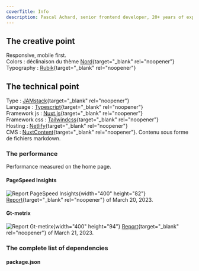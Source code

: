 ```yaml
---
coverTitle: Info
description: Pascal Achard, senior frontend developer, 20+ years of experience, Vue.js, Nuxt.js, TypeScript, Craftcms, Tailwindcss, Docker, Node.js, Webpack, Prettier, Notion, Netlify, render...
---
```


## The creative point

Responsive, mobile first.  
Colors : déclinaison du thème [Nord](https://www.nordtheme.com/){target="_blank" rel="noopener"}  
Typography : [Rubik](https://fonts.google.com/specimen/Rubik){target="_blank" rel="noopener"}

## The technical point

Type : [JAMstack](https://jamstack.org/){target="_blank" rel="noopener"}  
Language : [Typescript](https://www.typescriptlang.org/){target="_blank" rel="noopener"}  
Framework js : [Nuxt.js](https://nuxtjs.org){target="_blank" rel="noopener"}  
Framework css : [Tailwindcss](https://tailwindcss.com/){target="_blank" rel="noopener"}  
Hosting : [Netlify](https://www.netlify.com/){target="_blank" rel="noopener"}  
CMS : [NuxtContent](https://content.nuxtjs.org/){target="_blank" rel="noopener"}. Contenu sous forme de fichiers markdown.

### The performance

Performance measured on the home page.

#### PageSpeed Insights

![Report PageSpeed Insights](/images/content/lighthouse.png){width="400" height="82"}
[Report](https://pagespeed.web.dev/analysis/https-pascal-achard-me/qkyedj3msk?form_factor=desktop){target="_blank" rel="noopener"} of March 20, 2023.

#### Gt-metrix

![Report Gt-metirx](/images/content/gt-metrix.png){width="400" height="94"}
[Report](https://gtmetrix.com/reports/www.pascal-achard.com/dmOlhaun/){target="_blank" rel="noopener"} of March 21, 2023.

### The complete list of dependencies

#### package.json
